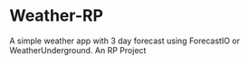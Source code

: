 # Weather-RP
A simple weather app with 3 day forecast using ForecastIO or WeatherUnderground.
An RP Project
